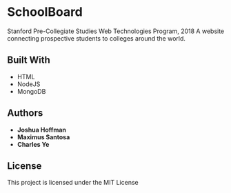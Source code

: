# SchoolBoard
Stanford Pre-Collegiate Studies Web Technologies Program, 2018
A website connecting prospective students to colleges around the world.

## Built With

* HTML
* NodeJS
* MongoDB

## Authors

* **Joshua Hoffman** 
* **Maximus Santosa** 
* **Charles Ye**

## License

This project is licensed under the MIT License 
